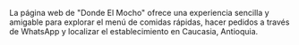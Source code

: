 La página web de "Donde El Mocho" ofrece una experiencia sencilla y amigable para explorar el menú de comidas rápidas, hacer pedidos a través de WhatsApp y localizar el establecimiento en Caucasia, Antioquia.
